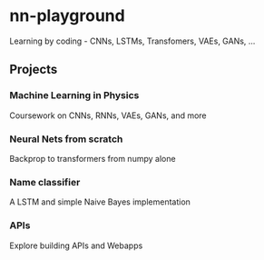 # nn-playground
Learning by coding - CNNs, LSTMs, Transfomers, VAEs, GANs, ...

## Projects

### Machine Learning in Physics
Coursework on CNNs, RNNs, VAEs, GANs, and more

### Neural Nets from scratch
Backprop to transformers from numpy alone

### Name classifier
A LSTM and simple Naive Bayes implementation

### APIs
Explore building APIs and Webapps